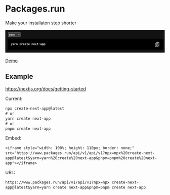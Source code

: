 # Packages.run
Make your installaton step shorter

![ScreenShot](screenshot.png)

<a href="https://www.packages.run/api/v1/api/v1?npx=npx create-next-app@latest&yarn=yarn create next-app&pnpm=pnpm create next-app">Demo</a>


## Example
https://nextjs.org/docs/getting-started

Current:
```
npx create-next-app@latest
# or
yarn create next-app
# or
pnpm create next-app
```

Embed: 
```
<iframe style="width: 100%; height: 110px; border: none;" src="https://www.packages.run/api/v1/api/v1?npx=npx%20create-next-app@latest&yarn=yarn%20create%20next-app&pnpm=pnpm%20create%20next-app"></iframe>
```

URL:
```
https://www.packages.run/api/v1/api/v1?npx=npx create-next-app@latest&yarn=yarn create next-app&pnpm=pnpm create next-app
```